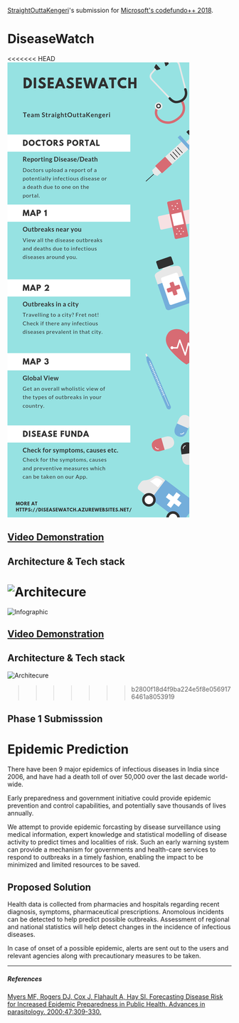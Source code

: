 [StraightOuttaKengeri](https://twitter.com/SoKengeri)'s submission for [Microsoft's codefundo++ 2018](http://www.codefundo.io/).

# DiseaseWatch 
<<<<<<< HEAD
![Infographic](https://github.com/aravindbs/cfdpp2018/blob/master/docs/img/infographic.png)
## [Video Demonstration](https://youtu.be/xOkbK5FE-44)

## Architecture & Tech stack 
![Architecure](https://github.com/aravindbs/cfdpp2018/blob/master/docs/img/architecture.png)
=======
![Infographic](https://github.com/aravindbs/cfdpp2018/blob/master/docs/infographic.png)
## [Video Demonstration](https://youtu.be/xOkbK5FE-44)

## Architecture & Tech stack 
![Architecure](https://github.com/aravindbs/cfdpp2018/blob/master/docs/architecture.png)
>>>>>>> b2800f18d4f9ba224e5f8e0569176461a8053919



Phase 1 Submisssion
--- 
# Epidemic Prediction

There have been 9 major epidemics of infectious diseases in India since 2006, and have had a death toll of over 50,000 over the last decade world-
wide.

Early preparedness and government initiative could provide epidemic prevention and control capabilities, and potentially save thousands of lives annually.

We attempt to provide epidemic forcasting by disease surveillance using medical information, expert knowledge and statistical modelling of disease activity to predict times and localities of risk. Such an early warning system can provide a mechanism for governments and health-care services to respond to outbreaks in a timely fashion, enabling the impact to be minimized and limited resources to be saved.

## Proposed Solution 

Health data is collected from pharmacies and hospitals regarding recent diagnosis, symptoms, pharmaceutical prescriptions. Anomolous incidents can be detected to help predict possible outbreaks.
Assessment of regional and national statistics will help detect changes in the incidence of infectious diseases.

In case of onset of a possible epidemic, alerts are sent out to the users and relevant agencies along with precautionary measures to be taken.

---

 ##### References
[Myers MF, Rogers DJ, Cox J, Flahault A, Hay SI. Forecasting Disease Risk for Increased Epidemic Preparedness in Public Health. Advances in parasitology. 2000;47:309-330.](https://www.ncbi.nlm.nih.gov/pmc/articles/PMC3196833/)


